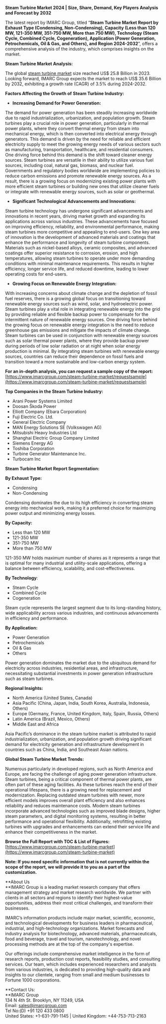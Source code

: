 **Steam Turbine Market 2024 | Size, Share, Demand, Key Players Analysis and Forecast by 2032**

The latest report by IMARC Group, titled “**Steam Turbine Market Report by Exhaust Type (Condensing, Non-Condensing), Capacity (Less than 120 MW, 121-350 MW, 351-750 MW, More than 750 MW), Technology (Steam Cycle, Combined Cycle, Cogeneration), Application (Power Generation, Petrochemicals, Oil & Gas, and Others), and Region 2024-2032**”, offers a comprehensive analysis of the industry, which comprises insights on the market.

**Steam Turbine Market Analysis:**

The global [steam turbine market](https://www.imarcgroup.com/steam-turbine-market) size reached US$ 25.8 Billion in 2023. Looking forward, IMARC Group expects the market to reach US$ 35.6 Billion by 2032, exhibiting a growth rate (CAGR) of 3.5% during 2024-2032.

**Factors Affecting the Growth of** **Steam Turbine Industry:**

-   **Increasing Demand for Power Generation:**

The demand for power generation has been steadily increasing worldwide due to rapid industrialization, urbanization, and population growth. Steam turbines play a crucial role in power generation, particularly in thermal power plants, where they convert thermal energy from steam into mechanical energy, which is then converted into electrical energy through generators. This demand is driven by the need for reliable and efficient electricity supply to meet the growing energy needs of various sectors such as manufacturing, transportation, healthcare, and residential consumers. One driving force behind this demand is the shift toward cleaner energy sources. Steam turbines are versatile in their ability to utilize various fuel sources, including coal, natural gas, biomass, and nuclear fuel. Governments and regulatory bodies worldwide are implementing policies to reduce carbon emissions and promote renewable energy sources. As a result, there is a growing focus on modernizing existing power plants with more efficient steam turbines or building new ones that utilize cleaner fuels or integrate with renewable energy sources, such as solar or geothermal.

-   **Significant Technological Advancements and Innovations:**

Steam turbine technology has undergone significant advancements and innovations in recent years, driving market growth and expanding its applications across various industries. These advancements have focused on improving efficiency, reliability, and environmental performance, making steam turbines more competitive and appealing to end-users. One key area of innovation is the development of advanced materials and coatings that enhance the performance and longevity of steam turbine components. Materials such as nickel-based alloys, ceramic composites, and advanced coatings offer superior resistance to corrosion, erosion, and high temperatures, allowing steam turbines to operate under more demanding conditions with minimal maintenance requirements. This results in higher efficiency, longer service life, and reduced downtime, leading to lower operating costs for end-users.

-   **Growing Focus on Renewable Energy Integration:**

With increasing concerns about climate change and the depletion of fossil fuel reserves, there is a growing global focus on transitioning toward renewable energy sources such as wind, solar, and hydroelectric power. Steam turbines play a vital role in integrating renewable energy into the grid by providing reliable and flexible backup power to compensate for the intermittent nature of renewable energy sources. One driving force behind the growing focus on renewable energy integration is the need to reduce greenhouse gas emissions and mitigate the impacts of climate change. Steam turbines can be used in conjunction with renewable energy sources such as solar thermal power plants, where they provide backup power during periods of low solar radiation or at night when solar energy production is minimal. By integrating steam turbines with renewable energy sources, countries can reduce their dependence on fossil fuels and transition toward a more sustainable and low-carbon energy system.

**For an in-depth analysis, you can request a sample copy of the report:** [https://www.imarcgroup.com/steam-turbine-market/requestsample](https://www.imarcgroup.com/steam-turbine-market/requestsample)

**Top Companies in the Steam Turbine Industry:**

-   Arani Power Systems Limited
-   Doosan Škoda Power
-   Elliott Company (Ebara Corporation)
-   Fuji Electric Co. Ltd.
-   General Electric Company
-   MAN Energy Solutions SE (Volkswagen AG)
-   Mitsubishi Heavy Industries Ltd
-   Shanghai Electric Group Company Limited
-   Siemens Energy AG
-   Toshiba Corporation
-   Turbine Generator Maintenance Inc.
-   Turbocam Inc

**Steam Turbine Market Report Segmentation:**

**By Exhaust Type:**

-   Condensing
-   Non-Condensing

Condensing dominates the due to its high efficiency in converting steam energy into mechanical work, making it a preferred choice for maximizing power output and minimizing energy losses.

**By Capacity:**

-   Less than 120 MW
-   121-350 MW
-   351-750 MW
-   More than 750 MW

121-350 MW holds maximum number of shares as it represents a range that is optimal for many industrial and utility-scale applications, offering a balance between efficiency, scalability, and cost-effectiveness.

**By Technology**:

-   Steam Cycle
-   Combined Cycle
-   Cogeneration

Steam cycle represents the largest segment due to its long-standing history, wide applicability across various industries, and continuous advancements in efficiency and performance.

**By Application:**

-   Power Generation
-   Petrochemicals
-   Oil & Gas
-   Others

Power generation dominates the market due to the ubiquitous demand for electricity across industries, residential areas, and infrastructure, necessitating substantial investments in power generation infrastructure such as steam turbines.

**Regional Insights:**

-   North America (United States, Canada)
-   Asia Pacific (China, Japan, India, South Korea, Australia, Indonesia, Others)
-   Europe (Germany, France, United Kingdom, Italy, Spain, Russia, Others)
-   Latin America (Brazil, Mexico, Others)
-   Middle East and Africa

Asia Pacific’s dominance in the steam turbine market is attributed to rapid industrialization, urbanization, and population growth driving significant demand for electricity generation and infrastructure development in countries such as China, India, and Southeast Asian nations.

**Global Steam Turbine Market Trends:**

Numerous particularly in developed regions, such as North America and Europe, are facing the challenge of aging power generation infrastructure. Steam turbines, being a critical component of thermal power plants, are often part of these aging facilities. As these turbines reach the end of their operational lifespans, there is a growing need for replacement and modernization. Replacing outdated steam turbines with newer, more efficient models improves overall plant efficiency and also enhances reliability and reduces maintenance costs. Modern steam turbines incorporate advanced technologies such as improved blade designs, higher steam parameters, and digital monitoring systems, resulting in better performance and operational flexibility. Additionally, retrofitting existing turbines with upgrades and enhancements can extend their service life and enhance their competitiveness in the market.

**Browse the Full Report with TOC & List of Figures:** [https://www.imarcgroup.com/steam-turbine-market](https://www.imarcgroup.com/steam-turbine-market)

**Note: If you need specific information that is not currently within the scope of the report, we will provide it to you as a part of the customization.**

**About Us  
**IMARC Group is a leading market research company that offers management strategy and market research worldwide. We partner with clients in all sectors and regions to identify their highest-value opportunities, address their most critical challenges, and transform their businesses.

IMARC’s information products include major market, scientific, economic, and technological developments for business leaders in pharmaceutical, industrial, and high-technology organizations. Market forecasts and industry analysis for biotechnology, advanced materials, pharmaceuticals, food and beverage, travel and tourism, nanotechnology, and novel processing methods are at the top of the company's expertise.

Our offerings include comprehensive market intelligence in the form of research reports, production cost reports, feasibility studies, and consulting services. Our team, which includes experienced researchers and analysts from various industries, is dedicated to providing high-quality data and insights to our clientele, ranging from small and medium businesses to Fortune 1000 corporations.

**Contact Us:  
**IMARC Group  
134 N 4th St. Brooklyn, NY 11249, USA  
Email: sales@imarcgroup.com  
Tel No:(D) +91 120 433 0800  
United States: +1-631-791-1145 | United Kingdom: +44-753-713-2163
